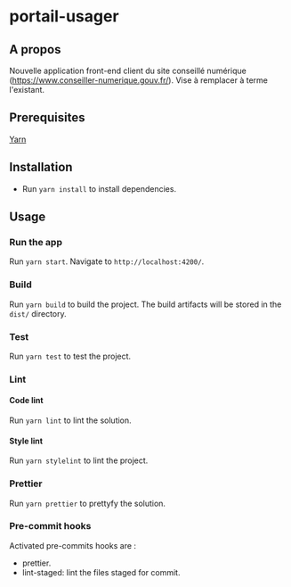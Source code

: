 # portail-usager

## A propos

Nouvelle application front-end client du site conseillé numérique (https://www.conseiller-numerique.gouv.fr/).
Vise à remplacer à terme l'existant.

## Prerequisites

[Yarn](https://yarnpkg.com/)

## Installation

- Run `yarn install` to install dependencies.

## Usage

### Run the app

Run `yarn start`. Navigate to `http://localhost:4200/`.

### Build

Run `yarn build` to build the project. The build artifacts will be stored in the `dist/` directory.

### Test

Run `yarn test` to test the project.

### Lint

#### Code lint

Run `yarn lint` to lint the solution.

#### Style lint

Run `yarn stylelint` to lint the project.

### Prettier

Run `yarn prettier` to prettyfy the solution.

### Pre-commit hooks

Activated pre-commits hooks are :

- prettier.
- lint-staged: lint the files staged for commit.
